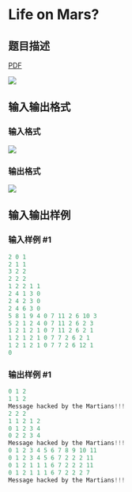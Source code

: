 # Life on Mars?

## 题目描述

[problemUrl]: https://uva.onlinejudge.org/index.php?option=com_onlinejudge&Itemid=8&category=27&page=show_problem&problem=2503

[PDF](https://uva.onlinejudge.org/external/115/p11508.pdf)

![](https://cdn.luogu.com.cn/upload/vjudge_pic/UVA11508/76ce1a7320442be9a56e64b94d44c4beb80352d2.png)

## 输入输出格式

### 输入格式

![](https://cdn.luogu.com.cn/upload/vjudge_pic/UVA11508/18a9427ec8369f1e8809ffc828082df020c8df77.png)

### 输出格式

![](https://cdn.luogu.com.cn/upload/vjudge_pic/UVA11508/5b85eec420b331e71a08e41e209514db907de82b.png)

## 输入输出样例

### 输入样例 #1

```cpp
2 0 1
2 1 1
3 2 2
2 2 2
1 2 2 1 1
2 4 1 3 0
2 4 2 3 0
2 4 6 3 0
5 8 1 9 4 0 7 11 2 6 10 3
5 2 1 2 4 0 7 11 2 6 2 3
1 2 1 2 1 0 7 11 2 6 2 1
1 2 1 2 1 0 7 7 2 6 2 1
1 2 1 2 1 0 7 7 2 6 12 1
0
```


### 输出样例 #1

```cpp
0 1 2
1 1 2
Message hacked by the Martians!!!
2 2 2
1 1 2 1 2
0 1 2 3 4
0 2 2 3 4
Message hacked by the Martians!!!
0 1 2 3 4 5 6 7 8 9 10 11
0 1 2 3 4 5 6 7 2 2 2 11
0 1 2 1 1 1 6 7 2 2 2 11
0 1 2 1 1 1 6 7 2 2 2 7
Message hacked by the Martians!!!
```


